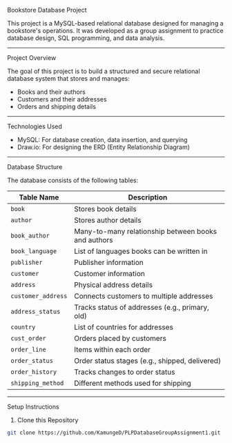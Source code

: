Bookstore Database Project

This project is a MySQL-based relational database designed for managing a bookstore's operations. It was developed as a group assignment to practice database design, SQL programming, and data analysis.

---

Project Overview

The goal of this project is to build a structured and secure relational database system that stores and manages:
- Books and their authors
- Customers and their addresses
- Orders and shipping details

---

 Technologies Used

- MySQL: For database creation, data insertion, and querying
- Draw.io: For designing the ERD (Entity Relationship Diagram)

---

 Database Structure

The database consists of the following tables:

| Table Name         | Description |
|--------------------|-------------|
| `book`             | Stores book details |
| `author`           | Stores author details |
| `book_author`      | Many-to-many relationship between books and authors |
| `book_language`    | List of languages books can be written in |
| `publisher`        | Publisher information |
| `customer`         | Customer information |
| `address`          | Physical address details |
| `customer_address` | Connects customers to multiple addresses |
| `address_status`   | Tracks status of addresses (e.g., primary, old) |
| `country`          | List of countries for addresses |
| `cust_order`       | Orders placed by customers |
| `order_line`       | Items within each order |
| `order_status`     | Order status stages (e.g., shipped, delivered) |
| `order_history`    | Tracks changes to order status |
| `shipping_method`  | Different methods used for shipping |

---

Setup Instructions

1. Clone this Repository

```bash
git clone https://github.com/KamungeD/PLPDatabaseGroupAssignment1.git

